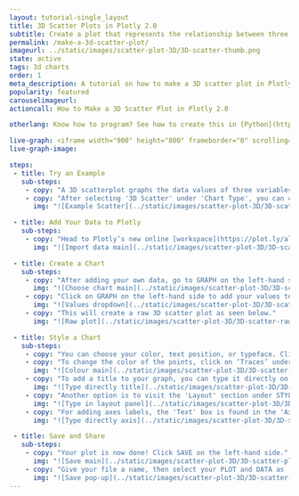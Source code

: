 ```yaml
---
layout: tutorial-single_layout
title: 3D Scatter Plots in Plotly 2.0
subtitle: Create a plot that represents the relationship between three variables.
permalink: /make-a-3d-scatter-plot/
imageurl: ../static/images/scatter-plot-3D/3D-scatter-thumb.png
state: active
tags: 3d charts
order: 1
meta_description: A tutorial on how to make a 3D scatter plot in Plotly 2.0.
popularity: featured
carouselimageurl:
actioncall: How to Make a 3D Scatter Plot in Plotly 2.0

otherlang: Know how to program? See how to create this in [Python](https://plot.ly/python/3d-scatter-plots/) or [R](https://plot.ly/r/3d-scatter-plots/).

live-graph: <iframe width="900" height="800" frameborder="0" scrolling="no" src="https://plot.ly/~plotly2_demo/33.embed"></iframe>
live-graph-image:

steps:
 - title: Try an Example
   sub-steps:
    - copy: "A 3D scatterplot graphs the data values of three variables against each other on the x, y, and z axes."
    - copy: "After selecting '3D Scatter' under 'Chart Type', you can check out an example before adding your own data. Clicking the 'try an example' button will show what a sample chart looks like after adding data and playing with the style. You'll also see what values and style attributes were selected for this specific plot, as well as the end result."
      img: "![Example Scatter](../static/images/scatter-plot-3D/3D-scatter-example.png)"

 - title: Add Your Data to Plotly
   sub-steps:
    - copy: "Head to Plotly’s new online [workspace](https://plot.ly/alpha/workspace/) and add your data. You have the option of typing directly in the grid, uploading your file, or entering a URL of an online dataset. Plotly accepts .xls, .xlsx, or .csv files. For more information on how to enter your data, see [this](http://help.plot.ly/add-data-to-the-plotly-grid/) tutorial."
      img: "![Import data main](../static/images/scatter-plot-3D/3D-scatter-import.png)"

 - title: Create a Chart
   sub-steps:
    - copy: "After adding your own data, go to GRAPH on the left-hand side, then 'Create'. Choose '3D Scatter' under 'Chart type'."
      img: "![Choose chart main](../static/images/scatter-plot-3D/3D-scatter-chart-type.png)"
    - copy: "Click on GRAPH on the left-hand side to add your values to your graph. After selecting ‘3D Scatter', you should then fill out the X, Y, and Z dropdowns to create the plot."
      img: "![Values dropdown](../static/images/scatter-plot-3D/3D-scatter-XYZ-values.png)"
    - copy: "This will create a raw 3D scatter plot as seen below."
      img: "![Raw plot](../static/images/scatter-plot-3D/3D-scatter-raw.png)"

 - title: Style a Chart
   sub-steps:
    - copy: "You can choose your color, text position, or typeface. Click on STYLE on the left-hand side to play around with the style of your plot."
    - copy: "To change the color of the points, click on ‘Traces’ under the same STYLE tab, and choose the color you want. Additionally, this section allows you to change the diameter of the points and also the symbol. Note that certain colors and typeface are only available with a PRO subscription. Click [here](https://plot.ly/products/cloud/) to upgrade!"
      img: "![Colour main](../static/images/scatter-plot-3D/3D-scatter-colour-panel.png)"
    - copy: "To add a title to your graph, you can type it directly on the title by double-clicking it. The same can be done for the legend."
      img: "![Type directly title](../static/images/scatter-plot-3D/3D-scatter-type-title.png)"
    - copy: "Another option is to visit the 'Layout' section under STYLE, click on 'Text' and enter your title in the box, as shown below."
      img: "![Type in layout panel](../static/images/scatter-plot-3D/3D-Scatter-title-panel.png)"
    - copy: "For adding axes labels, the 'Text' box is found in the 'Axes' section under STYLE. Note that you have to click on each X, Y, and Z text box to add its own label."
      img: "![Type directly axis](../static/images/scatter-plot-3D/3D-scatter-axes-title.png)"

 - title: Save and Share
   sub-steps:
    - copy: "Your plot is now done! Click SAVE on the left-hand side."
      img: "![Save main](../static/images/scatter-plot-3D/3D-scatter-plot-save.png)"
    - copy: "Give your file a name, then select your PLOT and DATA as 'Public' or 'Private'. For more information on how sharing works, including the difference between private, public and secret sharing, visit [this](http://help.plot.ly/save-share-and-export-in-plotly/) page."
      img: "![Save pop-up](../static/images/scatter-plot-3D/3D-scatter-plot-save-popup.png)"
---
```



